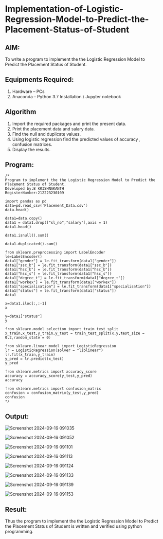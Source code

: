 # Implementation-of-Logistic-Regression-Model-to-Predict-the-Placement-Status-of-Student

## AIM:
To write a program to implement the the Logistic Regression Model to Predict the Placement Status of Student.

## Equipments Required:
1. Hardware – PCs
2. Anaconda – Python 3.7 Installation / Jupyter notebook

## Algorithm
1. Import the required packages and print the present data.
2. Print the placement data and salary data.
3. Find the null and duplicate values.
4. Using logistic regression find the predicted values of accuracy , confusion matrices.
5. Display the results.

## Program:
```
/*
Program to implement the the Logistic Regression Model to Predict the Placement Status of Student.
Developed by:B KRISHNAKANTH
RegisterNumber:212223230109

import pandas as pd
data=pd.read_csv('Placement_Data.csv')
data.head()

data1=data.copy()
data1 = data1.drop(["sl_no","salary"],axis = 1)
data1.head()

data1.isnull().sum()

data1.duplicated().sum()

from sklearn.preprocessing import LabelEncoder
le=LabelEncoder()
data1["gender"] = le.fit_transform(data1["gender"])
data1["ssc_b"] = le.fit_transform(data1["ssc_b"])
data1["hsc_b"] = le.fit_transform(data1["hsc_b"])
data1["hsc_s"] = le.fit_transform(data1["hsc_s"])
data1["degree_t"] = le.fit_transform(data1["degree_t"])
data1["workex"] = le.fit_transform(data1["workex"])
data1["specialisation"] = le.fit_transform(data1["specialisation"])
data1["status"] = le.fit_transform(data1["status"])
data1

x=data1.iloc[:,:-1]
x

y=data1["status"]
y

from sklearn.model_selection import train_test_split
x_train,x_test,y_train,y_test = train_test_split(x,y,test_size = 0.2,random_state = 0)

from sklearn.linear_model import LogisticRegression
lr = LogisticRegression(solver = "liblinear")
lr.fit(x_train,y_train)
y_pred = lr.predict(x_test)
y_pred

from sklearn.metrics import accuracy_score
accuracy = accuracy_score(y_test,y_pred)
accuracy

from sklearn.metrics import confusion_matrix
confusion = confusion_matrix(y_test,y_pred)
confusion
*/
```

## Output:

![Screenshot 2024-09-16 091035](https://github.com/user-attachments/assets/db322afb-e612-45f6-a788-5d355b22b8d1)

![Screenshot 2024-09-16 091052](https://github.com/user-attachments/assets/9e416096-933c-4b41-8906-b80d5b4bd4e6)

![Screenshot 2024-09-16 091101](https://github.com/user-attachments/assets/c58b678f-4af8-4cc1-84f1-832f9b8effa6)

![Screenshot 2024-09-16 091113](https://github.com/user-attachments/assets/19539c32-a6e2-41ea-847f-1e613a1d85ec)

![Screenshot 2024-09-16 091124](https://github.com/user-attachments/assets/84055b33-54b2-4bc8-afb9-e86c92fff959)

![Screenshot 2024-09-16 091133](https://github.com/user-attachments/assets/d77c6c1f-a1f4-4023-9af9-32890cf88a75)

![Screenshot 2024-09-16 091139](https://github.com/user-attachments/assets/3a4d44f2-dcaf-45f3-8893-1156e1de4942)

![Screenshot 2024-09-16 091153](https://github.com/user-attachments/assets/5ab1cc41-d69e-4720-93fe-35f146156214)



## Result:
Thus the program to implement the the Logistic Regression Model to Predict the Placement Status of Student is written and verified using python programming.
